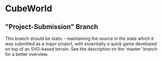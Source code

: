 CubeWorld
=========

"Project-Submission" Branch
---------------------------

This branch should be static - maintaining the source in the state which it was submitted as a major project, with essentially a quick game developed on top of an SVO-based terrain.
See the description on the 'master' branch for a better overview.